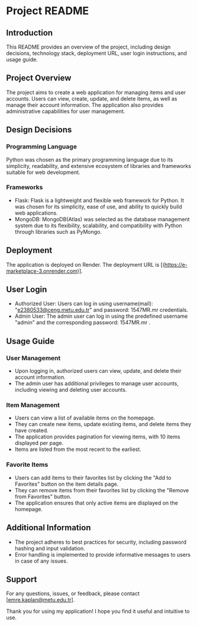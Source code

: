 # Project README

## Introduction
This README provides an overview of the project, including design decisions, technology stack, deployment URL, user login instructions, and usage guide.

## Project Overview
The project aims to create a web application for managing items and user accounts. Users can view, create, update, and delete items, as well as manage their account information. The application also provides administrative capabilities for user management.

## Design Decisions
### Programming Language
Python was chosen as the primary programming language due to its simplicity, readability, and extensive ecosystem of libraries and frameworks suitable for web development.

### Frameworks
- Flask: Flask is a lightweight and flexible web framework for Python. It was chosen for its simplicity, ease of use, and ability to quickly build web applications.
- MongoDB: MongoDB(Atlas) was selected as the database management system due to its flexibility, scalability, and compatibility with Python through libraries such as PyMongo.

## Deployment
The application is deployed on Render. The deployment URL is [(https://e-marketplace-3.onrender.com)].

## User Login
- Authorized User: Users can log in using username(mail): "e2380533@ceng.metu.edu.tr" and password: 1547MR.mr credentials.
- Admin User: The admin user can log in using the predefined username "admin" and the corresponding password: 1547MR.mr  .

## Usage Guide
### User Management
- Upon logging in, authorized users can view, update, and delete their account information.
- The admin user has additional privileges to manage user accounts, including viewing and deleting user accounts.

### Item Management
- Users can view a list of available items on the homepage.
- They can create new items, update existing items, and delete items they have created.
- The application provides pagination for viewing items, with 10 items displayed per page.
- Items are listed from the most recent to the earliest.

### Favorite Items
- Users can add items to their favorites list by clicking the "Add to Favorites" button on the item details page.
- They can remove items from their favorites list by clicking the "Remove from Favorites" button.
- The application ensures that only active items are displayed on the homepage.

## Additional Information
- The project adheres to best practices for security, including password hashing and input validation.
- Error handling is implemented to provide informative messages to users in case of any issues.

## Support
For any questions, issues, or feedback, please contact [emre.kaplan@metu.edu.tr].

Thank you for using my application! I hope you find it useful and intuitive to use.